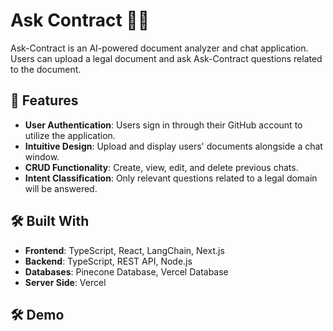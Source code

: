 # Ask Contract 📄🔎

Ask-Contract is an AI-powered document analyzer and chat application. Users can upload a legal document and ask Ask-Contract questions related to the document.

## 🚀 Features

- **User Authentication**: Users sign in through their GitHub account to utilize the application.
- **Intuitive Design**: Upload and display users' documents alongside a chat window.
- **CRUD Functionality**: Create, view, edit, and delete previous chats.
- **Intent Classification**: Only relevant questions related to a legal domain will be answered.

## 🛠️ Built With

- **Frontend**: TypeScript, React, LangChain, Next.js
- **Backend**: TypeScript, REST API, Node.js
- **Databases**: Pinecone Database, Vercel Database
- **Server Side**: Vercel

## 🛠️ Demo



